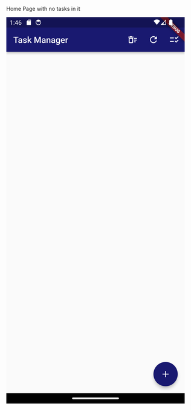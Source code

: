 Home Page with no tasks in it

![Home Page with no tasks in it](https://github.com/akkaya1/Task-Manager-App-with-Flutter/blob/main/screenshots/1.png)
